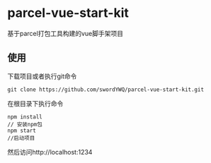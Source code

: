 # parcel-vue-start-kit

基于parcel打包工具构建的vue脚手架项目

## 使用
下载项目或者执行git命令
```
git clone https://github.com/swordYWQ/parcel-vue-start-kit.git
```
在根目录下执行命令
```
npm install
// 安装npm包
npm start
//启动项目
```
然后访问http://localhost:1234
